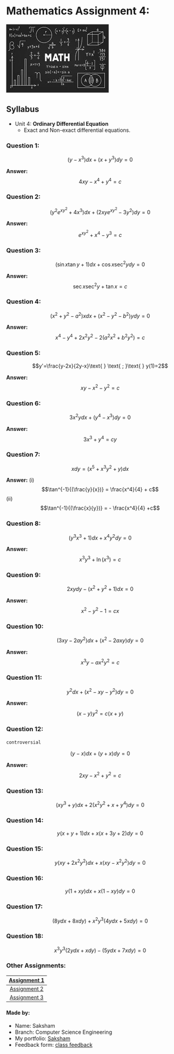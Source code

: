 # Mathematics Assignment 4:

![](maths.jpeg)

## Syllabus

- Unit 4: __Ordinary Differential Equation__
  -  Exact and Non-exact differential equations.



### Question 1:

$$(y-x^3)dx + (x+y^3)dy=0$$

__Answer:__ $$4xy-x^4+y^4=c$$ 

### Question 2:

$$(y^2e^{xy^2}+4x^3)dx+(2xye^{xy^2}-3y^2)dy=0$$

__Answer:__ $$e^{xy^2}+x^4-y^3=c$$

### Question 3:

$$(\sin{x}\tan{y}+1)dx+\cos{x}\sec^2{y}dy=0$$

__Answer:__ $$\sec{x} \sec^2{y} + \tan{x}=c$$

### Question 4:

$$(x^2+y^2-a^2)xdx+(x^2-y^2-b^2)ydy=0$$

__Answer:__ $$x^4-y^4+2x^2y^2-2(a^2x^2+b^2y^2)=c$$

### Question 5:

$$y'=\frac{y-2x}{2y-x}\text{ } \text{ ; }\text{ } y(1)=2$$

__Answer:__ $$xy-x^2-y^2=c$$

### Question 6:

$$3x^2ydx+(y^4-x^3)dy=0$$

__Answer:__ $$3x^3+y^4=cy$$

### Question 7:

$$xdy=(x^5+x^3y^2+y)dx$$

__Answer:__ (i) $$\tan^{-1}{(\frac{y}{x})} = \frac{x^4}{4} + c$$
            (ii) $$\tan^{-1}{(\frac{x}{y})} = - \frac{x^4}{4} +c$$

### Question 8:

$$(y^3x^3+1)dx+x^4y^2dy=0$$

__Answer:__ $$x^3y^3+ \ln {(x^3)} =c$$

### Question 9:

$$2xydy-(x^2+y^2+1)dx=0$$

__Answer:__ $$x^2-y^2-1 =cx$$

### Question 10:

$$(3xy-2ay^2)dx+(x^2-2axy)dy=0$$

__Answer:__ $$x^3y-ax^2y^2=c$$

### Question 11:

$$y^2dx+(x^2-xy-y^2)dy=0$$

__Answer:__ $$(x-y)y^2=c(x+y)$$

### Question 12:

`controversial`

$$(y-x)dx+(y+x)dy=0$$

__Answer:__ $$2xy-x^2+y^2=c$$
### Question 13:

$$(xy^3+y)dx+2(x^2y^2+x+y^4)dy=0$$

### Question 14:

$$y(x+y+1)dx + x(x+3y+2)dy=0$$

### Question 15:

$$y(xy+2x^2y^2)dx+x(xy-x^2y^2)dy=0$$

### Question 16:

$$y(1+xy)dx+x(1-xy)dy=0$$

### Question 17:

$$(8ydx+8xdy)+x^2y^3(4ydx+5xdy)=0$$

### Question 18:

$$x^3y^3(2ydx+xdy)-(5ydx+7xdy)=0$$

### Other Assignments:

|[Assignment 1](https;//saksham3736.github.io/mathematics/)|
|:---------------------------------------------------------:|
|[Assignment 2](https://saksham3736.github.io/mathematics3/)|
|[Assignment 3](https://saksham3736.github.io/mathematics2/)|

#### Made by:
- Name: Saksham
- Branch: Computer Science Engineering
- My portfolio: [Saksham](https://saksham3736.github.io)
- Feedback form: [class feedback](https://docs.google.com/forms/d/13BS9Ji-BY5HWP-9HjXCHh__0azu2gyu-lN5q2BheyzM/viewform)
